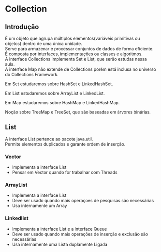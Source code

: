 # Collection

## Introdução
É um objeto que agrupa múltiplos elementos(variáveis primitivas ou objetos) dentro de uma única unidade.<br>
Serve para armazenar e processar conjuntos de dados de forma eficiente.<br>
É composta por interfaces, implementações ou classes e algoritmos.<br>
A interface Collections implementa Set e List, que serão estudas nessa aula.<br>
A interface Map não extende de Collections porém está inclusa no universo do Collections Framework.<br>

Em Set estudaremos sobre HashSet e LinkedHashSet.<br>

Em List estudaremos sobre ArrayList e LinkedList.<br>

Em Map estudaremos sobre HashMap e LinkedHashMap.<br>

Noção sobre TreeMap e TreeSet, que são baseadas em árvores binárias.

## List

A interface List pertence ao pacote java.util.<br>
Permite elementos duplicados e garante ordem de inserção.<br>

### Vector
 - Implementa a interface List
 - Pensar em Vector quando for trabalhar com Threads

### ArrayList
 - Implementa a interface List
 - Deve ser usado quando mais operaçoes de pesquisas são necessárias
 - Usa internamente um Array

### Linkedlist
 - Implementa a interface List e a interface Queue
 - Deve ser usado quando mais operações de inserção e exclusão são necessárias
 - Usa internamente uma Lista duplamente Ligada

